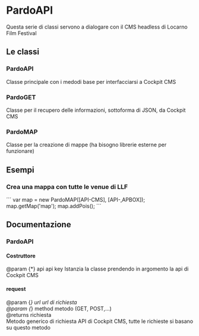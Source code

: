 
# PardoAPI
Questa serie di classi servono a dialogare con il CMS headless di Locarno Film Festival

## Le classi
### PardoAPI
Classe principale con i medodi base per interfacciarsi a Cockpit CMS
### PardoGET
Classe per il recupero delle informazioni, sottoforma di JSON, da Cockpit CMS
### PardoMAP
Classe per la creazione di mappe (ha bisogno librerie esterne per funzionare)

## Esempi
### Crea una mappa con tutte le venue di LLF
´´´
    var map = new PardoMAP([API-CMS], [API-,APBOX]);
    map.getMap('map');
    map.addPois();
´´´

## Documentazione
### PardoAPI
#### Costruttore
@param {*} api api key
Istanzia la classe prendendo in argomento la api di Cockpit CMS
#### request
@param {*} url url di richiesta<br>
@param {*} method metodo (GET, POST,...)<br>
@returns richiesta<br>
Metodo generico di richiesta API di Cockpit CMS, tutte le richieste si basano su questo metodo

